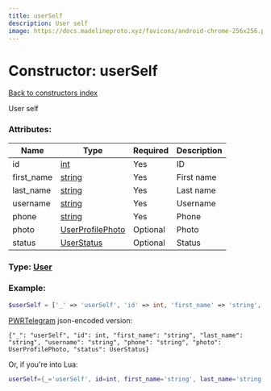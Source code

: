 ```yaml
---
title: userSelf
description: User self
image: https://docs.madelineproto.xyz/favicons/android-chrome-256x256.png
---
```

# Constructor: userSelf  
[Back to constructors index](index.md)



User self

### Attributes:

| Name     |    Type       | Required | Description |
|----------|---------------|----------|-------------|
|id|[int](../types/int.md) | Yes|ID|
|first\_name|[string](../types/string.md) | Yes|First name|
|last\_name|[string](../types/string.md) | Yes|Last name|
|username|[string](../types/string.md) | Yes|Username|
|phone|[string](../types/string.md) | Yes|Phone|
|photo|[UserProfilePhoto](../types/UserProfilePhoto.md) | Optional|Photo|
|status|[UserStatus](../types/UserStatus.md) | Optional|Status|



### Type: [User](../types/User.md)


### Example:

```php
$userSelf = ['_' => 'userSelf', 'id' => int, 'first_name' => 'string', 'last_name' => 'string', 'username' => 'string', 'phone' => 'string', 'photo' => UserProfilePhoto, 'status' => UserStatus];
```  

[PWRTelegram](https://pwrtelegram.xyz) json-encoded version:

```
{"_": "userSelf", "id": int, "first_name": "string", "last_name": "string", "username": "string", "phone": "string", "photo": UserProfilePhoto, "status": UserStatus}
```


Or, if you're into Lua:

```lua
userSelf={_='userSelf', id=int, first_name='string', last_name='string', username='string', phone='string', photo=UserProfilePhoto, status=UserStatus}

```


